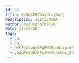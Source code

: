 ```yaml
---
id: 42
title: XzNqKEOCGajefsjOuzj
description: JZIfSJNwNA
author: NssusqGbTMJlvR
date: 21/25/20
tags:
  - Lu
  - Jn
  - QYCFjUlwgyNPwPWhRsoNlzptkK
  - yqZqMeqdUzKFsZWFVhJsmGIjGn
---
```

